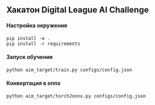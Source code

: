 ## Хакатон Digital League AI Challenge

#### Настройка окружения
```
pip install -e .
pip install -r requirements
```
#### Запуск обучения
```
python aim_target/train.py configs/config.json 
```

#### Конвертация в onnx
```
python aim_target/torch2onnx.py configs/config.json 
```